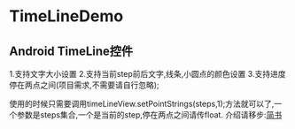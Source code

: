 # TimeLineDemo
Android TimeLine控件
---
1.支持文字大小设置
2.支持当前step前后文字,线条,小圆点的颜色设置
3.支持进度停在两点之间(项目需求,不需要请自行忽略);

使用的时候只需要调用timeLineView.setPointStrings(steps,1);方法就可以了,一个参数是steps集合,一个是当前的step,停在两点之间请传float.
介绍请移步:[简书](https://www.jianshu.com/p/0e5e6e54afb8)
